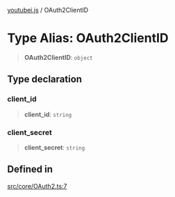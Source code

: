 [youtubei.js](../README.md) / OAuth2ClientID

# Type Alias: OAuth2ClientID

> **OAuth2ClientID**: `object`

## Type declaration

### client\_id

> **client\_id**: `string`

### client\_secret

> **client\_secret**: `string`

## Defined in

[src/core/OAuth2.ts:7](https://github.com/LuanRT/YouTube.js/blob/fc5571629eca037af7de03f4b903da6add1f300b/src/core/OAuth2.ts#L7)
